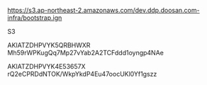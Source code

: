 https://s3.ap-northeast-2.amazonaws.com/dev.ddp.doosan.com-infra/bootstrap.ign


S3

AKIATZDHPVYK5QRBHWXR
Mh59rWPKugQq7Mp27vYab2A2TCFddd1oyngp4NAe


AKIATZDHPVYK4E53657X
rQ2eCPRDdNTOK/WkpYkdP4Eu47oocUKl0Yf1gszz
